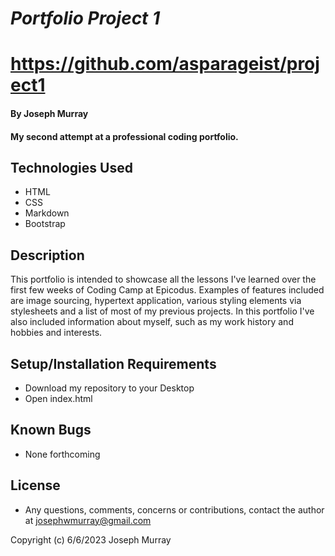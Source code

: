 # _Portfolio Project 1_

# https://github.com/asparageist/project1

#### By Joseph Murray

#### My second attempt at a professional coding portfolio.

## Technologies Used

- HTML
- CSS
- Markdown
- Bootstrap

## Description

This portfolio is intended to showcase all the lessons I've learned over the first few weeks of Coding Camp at Epicodus. Examples of features included are image sourcing, hypertext application, various styling elements via stylesheets and a list of most of my previous projects. In this portfolio I've also included information about myself, such as my work history and hobbies and interests.

## Setup/Installation Requirements

- Download my repository to your Desktop
- Open index.html

## Known Bugs

- None forthcoming

## License

- Any questions, comments, concerns or contributions, contact the author at josephwmurray@gmail.com

Copyright (c) 6/6/2023 Joseph Murray
